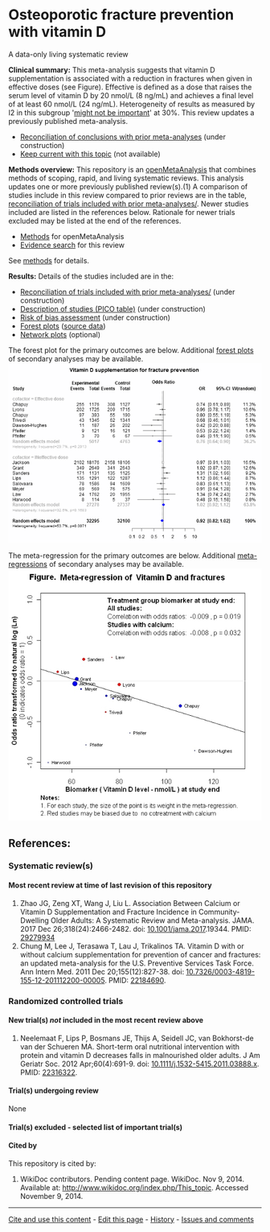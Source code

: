 Osteoporotic fracture prevention with vitamin D
=================================
A data-only living systematic review

**Clinical summary:** This meta-analysis suggests that vitamin D supplementation is associated with a reduction in fractures when given in effective doses (see Figure). Effective is defined as a dose that raises the serum level of vitamin D by 20 nmol/L (8 ng/mL) and achieves a final level of at least 60 nmol/L (24 ng/mL). Heterogeneity of results as measured by I2 in this subgroup '[might not be important](http://handbook-5-1.cochrane.org/chapter_9/9_5_2_identifying_and_measuring_heterogeneity.htm)' at 30%. This review updates a  previously published meta-analysis.

* [Reconciliation of conclusions with prior meta-analyses](files/reconciliation-tables/Reconciliation%20of%20conclusions.pdf) (under construction)
* [Keep current with this topic](files/searching/Keep-up.md) (not available)

**Methods overview:** This repository is an [openMetaAnalysis](https://openmetaanalysis.github.io/) that combines methods of scoping, rapid, and living systematic reviews.  This analysis updates one or more previously published review(s).(1) A comparison of studies include in this review compared to prior reviews are in the table, [reconciliation of trials included with prior meta-analyses/](files/reconciliation-tables/Reconciliation%20of%20studies.pdf). Newer studies included are listed in the references below. Rationale for newer trials excluded may be listed at the end of the references. 
* [Methods](http://openmetaanalysis.github.io/methods.html) for openMetaAnalysis
* [Evidence search](files/searching/evidence-search.md) for this review

See [methods](http://openmetaanalysis.github.io/methods.html) for details.

**Results:** Details of the studies included are in the:
* [Reconciliation of trials included with prior meta-analyses/](files/reconciliation-tables/Reconciliation%20of%20studies.pdf) (under construction)
* [Description of studies (PICO table)](files/study-details/table-pico.pdf) (under construction)
* [Risk of bias assessment](files/study-details/table-bias.pdf) (under construction)
* [Forest plots](../master/files/forest-plots) ([source data](files/data))
* [Network plots](../master/files/network) (optional)

The forest plot for the primary outcomes are below. Additional [forest plots](files/forest-plots) of secondary analyses may be available. 
![Principle results](files/forest-plots/Outcome-Primary.png)

The meta-regression for the primary outcomes are below. Additional [meta-regressions](files/metaregression) of secondary analyses may be available. 
![Principle results for benefit](files/metaregression/Outcome-Primary.png "Principle results for benefit]")

References:
----------------------------------

### Systematic review(s)
#### Most recent review at time of last revision of this repository
1. Zhao JG, Zeng XT, Wang J, Liu L. Association Between Calcium or Vitamin D Supplementation and Fracture Incidence in Community-Dwelling Older Adults: A Systematic Review and Meta-analysis. JAMA. 2017 Dec 26;318(24):2466-2482. doi:
[10.1001/jama.2017](http://dx.doi.org/10.1001/jama.2017).19344. PMID: [29279934](http://pubmed.gov/29279934)
2. Chung M, Lee J, Terasawa T, Lau J, Trikalinos TA. Vitamin D with or without calcium supplementation for prevention of cancer and fractures: an updated meta-analysis for the U.S. Preventive Services Task Force. Ann Intern Med. 2011 Dec 20;155(12):827-38. doi: [10.7326/0003-4819-155-12-201112200-00005](http://dx.doi.org/10.7326/0003-4819-155-12-201112200-00005). PMID: [22184690](http://pubmed.gov/22184690).

### Randomized controlled trials
#### New trial(s) *not* included in the most recent review above
1. Neelemaat F, Lips P, Bosmans JE, Thijs A, Seidell JC, van Bokhorst-de van der Schueren MA. Short-term oral nutritional intervention with protein and vitamin D decreases falls in malnourished older adults. J Am Geriatr Soc. 2012 Apr;60(4):691-9. doi: [10.1111/j.1532-5415.2011.03888.x](http://dx.doi.org/10.1111/j.1532-5415.2011.03888.x). PMID: [22316322](http://pubmed.gov/22316322).

#### Trial(s) undergoing review
None

#### Trial(s) excluded - selected list of important trial(s)

#### Cited by
This repository is cited by:

1. WikiDoc contributors. Pending content page. WikiDoc. Nov 9, 2014. Available at: http://www.wikidoc.org/index.php/This_topic. Accessed November 9, 2014. 

-------------------------------
[Cite and use this content](https://github.com/openMetaAnalysis/openMetaAnalysis.github.io/blob/master/reusing.MD)  - [Edit this page](../../edit/master/README.md) - [History](../../commits/master/README.md)  - 
[Issues and comments](../../issues?q=is%3Aboth+is%3Aissue)

